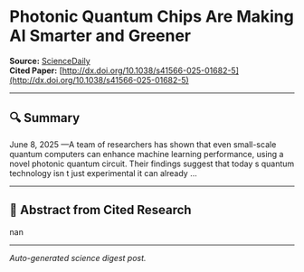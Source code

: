 # Photonic Quantum Chips Are Making AI Smarter and Greener

**Source:** [ScienceDaily](https://www.sciencedaily.com/releases/2025/06/250608222002.htm)  
**Cited Paper:** [http://dx.doi.org/10.1038/s41566-025-01682-5](http://dx.doi.org/10.1038/s41566-025-01682-5)

---

## 🔍 Summary
June 8, 2025 —A team of researchers has shown that even small-scale quantum computers can enhance machine learning performance, using a novel photonic quantum circuit. Their findings suggest that today s quantum technology isn t just experimental it can already ...

---

## 📄 Abstract from Cited Research
nan

---

*Auto-generated science digest post.*
